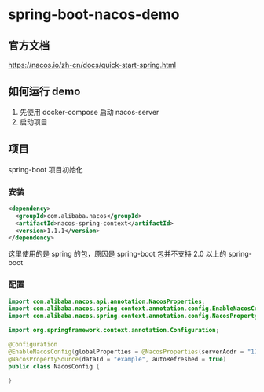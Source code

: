 # spring-boot-nacos-demo

## 官方文档

<https://nacos.io/zh-cn/docs/quick-start-spring.html>

## 如何运行 demo

1. 先使用 docker-compose 启动 nacos-server
2. 启动项目

## 项目

spring-boot 项目初始化

### 安装

```xml
<dependency>
  <groupId>com.alibaba.nacos</groupId>
  <artifactId>nacos-spring-context</artifactId>
  <version>1.1.1</version>
</dependency>
```

这里使用的是 spring 的包，原因是 spring-boot 包并不支持 2.0 以上的 spring-boot

### 配置

```java
import com.alibaba.nacos.api.annotation.NacosProperties;
import com.alibaba.nacos.spring.context.annotation.config.EnableNacosConfig;
import com.alibaba.nacos.spring.context.annotation.config.NacosPropertySource;

import org.springframework.context.annotation.Configuration;

@Configuration
@EnableNacosConfig(globalProperties = @NacosProperties(serverAddr = "127.0.0.1:8848"))
@NacosPropertySource(dataId = "example", autoRefreshed = true)
public class NacosConfig {

}

```
